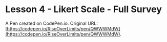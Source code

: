 # Lesson 4 - Likert Scale - Full Survey

A Pen created on CodePen.io. Original URL: [https://codepen.io/RiseOverLimits/pen/QWWWMdW](https://codepen.io/RiseOverLimits/pen/QWWWMdW).


